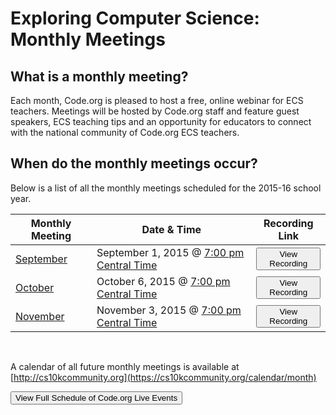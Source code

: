 # Exploring Computer Science: Monthly Meetings

## What is a monthly meeting?

Each month, Code.org is pleased to host a free, online webinar for ECS teachers. Meetings will be hosted by Code.org staff and feature guest speakers, ECS teaching tips and an opportunity for educators to connect with the national community of Code.org ECS teachers.

## When do the monthly meetings occur?

Below is a list of all the monthly meetings scheduled for the 2015-16 school year.

|Monthly Meeting | Date & Time | Recording Link|
|------------ | ------------- | ------------|
|[September](https://www.eventbrite.com/e/ecs-monthly-meeting-september-tickets-17789364468) | September 1, 2015 @ [7:00 pm Central Time](http://www.timeanddate.com/worldclock/converter.html)  | [<button>View Recording</button>](https://youtu.be/Bph8a7GZaQg)|
|[October](https://www.eventbrite.com/e/ecs-monthly-meeting-october-tickets-17789153838) | October 6, 2015 @ [7:00 pm Central Time](http://www.timeanddate.com/worldclock/converter.html)  | [<button>View Recording</button>](https://youtu.be/Z4KazjGQRaQ)|
|[November](https://www.eventbrite.com/e/ecs-monthly-meeting-november-tickets-17856984722) | November 3, 2015 @ [7:00 pm Central Time](http://www.timeanddate.com/worldclock/converter.html)  | [<button>View Recording</button>](https://youtu.be/82IkhudlJ1k)|

<br />

A calendar of all future monthly meetings is available at [http://cs10kcommunity.org](https://cs10kcommunity.org/calendar/month)
<br />

[<button>View Full Schedule of Code.org Live Events</button>](/educate/events)
